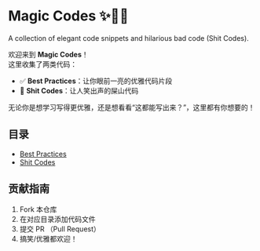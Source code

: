 # Magic Codes ✨🧙‍♂️
A collection of elegant code snippets and hilarious bad code (Shit Codes).

欢迎来到 **Magic Codes**！  
这里收集了两类代码：

- ✅ **Best Practices**：让你眼前一亮的优雅代码片段  
- 🤯 **Shit Codes**：让人笑出声的屎山代码  

无论你是想学习写得更优雅，还是想看看“这都能写出来？”，这里都有你想要的！

## 目录
- [Best Practices](./BestPractices)
- [Shit Codes](./ShitCodes)

## 贡献指南
1. Fork 本仓库
2. 在对应目录添加代码文件
3. 提交 PR （Pull Request）
4. 搞笑/优雅都欢迎！
